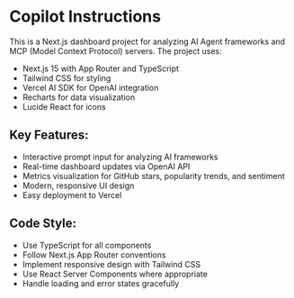 # Copilot Instructions

<!-- Use this file to provide workspace-specific custom instructions to Copilot. For more details, visit https://code.visualstudio.com/docs/copilot/copilot-customization#_use-a-githubcopilotinstructionsmd-file -->

This is a Next.js dashboard project for analyzing AI Agent frameworks and MCP (Model Context Protocol) servers. The project uses:

- Next.js 15 with App Router and TypeScript
- Tailwind CSS for styling
- Vercel AI SDK for OpenAI integration
- Recharts for data visualization
- Lucide React for icons

## Key Features:
- Interactive prompt input for analyzing AI frameworks
- Real-time dashboard updates via OpenAI API
- Metrics visualization for GitHub stars, popularity trends, and sentiment
- Modern, responsive UI design
- Easy deployment to Vercel

## Code Style:
- Use TypeScript for all components
- Follow Next.js App Router conventions
- Implement responsive design with Tailwind CSS
- Use React Server Components where appropriate
- Handle loading and error states gracefully
